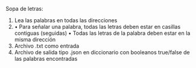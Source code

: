 Sopa de letras:
1. Lea las palabras en todas las direcciones
2. • Para señalar una palabra, todas las letras deben estar en casillas contiguas (seguidas)
• Todas las letras de la palabra deben estar en la misma dirección
3. Archivo .txt como entrada
4. Archivo de salida tipo .json en diccionario con booleanos true/false de las palabras encontradas
